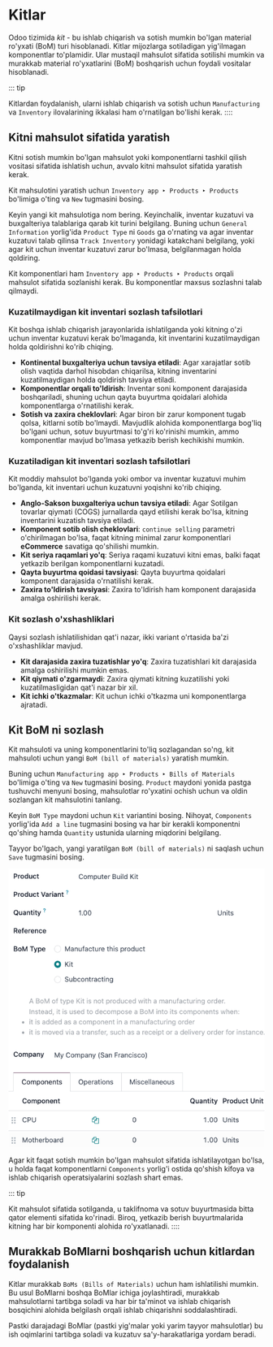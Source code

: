 # Kitlar

Odoo tizimida *kit* - bu ishlab chiqarish va sotish mumkin bo'lgan material ro'yxati (BoM) turi hisoblanadi. Kitlar mijozlarga sotiladigan yig'ilmagan komponentlar to'plamidir. Ular mustaqil mahsulot sifatida sotilishi mumkin va murakkab material ro'yxatlarini (BoM) boshqarish uchun foydali vositalar hisoblanadi.

::: tip

Kitlardan foydalanish, ularni ishlab chiqarish va sotish uchun `Manufacturing` va `Inventory` ilovalarining ikkalasi ham o'rnatilgan bo'lishi kerak.
::::

## Kitni mahsulot sifatida yaratish

Kitni sotish mumkin bo'lgan mahsulot yoki komponentlarni tashkil qilish vositasi sifatida ishlatish uchun, avvalo kitni mahsulot sifatida yaratish kerak.

Kit mahsulotini yaratish uchun `Inventory app ‣ Products ‣ Products` bo'limiga o'ting va `New` tugmasini bosing.

Keyin yangi kit mahsulotiga nom bering. Keyinchalik, inventar kuzatuvi va buxgalteriya talablariga qarab kit turini belgilang. Buning uchun `General Information` yorlig'ida `Product Type` ni `Goods` ga o'rnating va agar inventar kuzatuvi talab qilinsa `Track Inventory` yonidagi katakchani belgilang, yoki agar kit uchun inventar kuzatuvi zarur bo'lmasa, belgilanmagan holda qoldiring.

Kit komponentlari ham `Inventory app ‣ Products ‣ Products` orqali mahsulot sifatida sozlanishi kerak. Bu komponentlar maxsus sozlashni talab qilmaydi.

### Kuzatilmaydigan kit inventari sozlash tafsilotlari

Kit boshqa ishlab chiqarish jarayonlarida ishlatilganda yoki kitning o'zi uchun inventar kuzatuvi kerak bo'lmaganda, kit inventarini kuzatilmaydigan holda qoldirishni ko'rib chiqing.

- **Kontinental buxgalteriya uchun tavsiya etiladi**: Agar xarajatlar sotib olish vaqtida darhol hisobdan chiqarilsa, kitning inventarini kuzatilmaydigan holda qoldirish tavsiya etiladi.
- **Komponentlar orqali to'ldirish**: Inventar soni komponent darajasida boshqariladi, shuning uchun qayta buyurtma qoidalari alohida komponentlarga o'rnatilishi kerak.
- **Sotish va zaxira cheklovlari**: Agar biron bir zarur komponent tugab qolsa, kitlarni sotib bo'lmaydi. Mavjudlik alohida komponentlarga bog'liq bo'lgani uchun, sotuv buyurtmasi to'g'ri ko'rinishi mumkin, ammo komponentlar mavjud bo'lmasa yetkazib berish kechikishi mumkin.

### Kuzatiladigan kit inventari sozlash tafsilotlari

Kit moddiy mahsulot bo'lganda yoki ombor va inventar kuzatuvi muhim bo'lganda, kit inventari uchun kuzatuvni yoqishni ko'rib chiqing.

- **Anglo-Sakson buxgalteriya uchun tavsiya etiladi**: Agar Sotilgan tovarlar qiymati (COGS) jurnallarda qayd etilishi kerak bo'lsa, kitning inventarini kuzatish tavsiya etiladi.
- **Komponent sotib olish cheklovlari**: `continue selling` parametri o'chirilmagan bo'lsa, faqat kitning minimal zarur komponentlari **eCommerce** savatiga qo'shilishi mumkin.
- **Kit seriya raqamlari yo'q**: Seriya raqami kuzatuvi kitni emas, balki faqat yetkazib berilgan komponentlarni kuzatadi.
- **Qayta buyurtma qoidasi tavsiyasi**: Qayta buyurtma qoidalari komponent darajasida o'rnatilishi kerak.
- **Zaxira to'ldirish tavsiyasi**: Zaxira to'ldirish ham komponent darajasida amalga oshirilishi kerak.

### Kit sozlash o'xshashliklari

Qaysi sozlash ishlatilishidan qat'i nazar, ikki variant o'rtasida ba'zi o'xshashliklar mavjud.

- **Kit darajasida zaxira tuzatishlar yo'q**: Zaxira tuzatishlari kit darajasida amalga oshirilishi mumkin emas.
- **Kit qiymati o'zgarmaydi**: Zaxira qiymati kitning kuzatilishi yoki kuzatilmasligidan qat'i nazar bir xil.
- **Kit ichki o'tkazmalar**: Kit uchun ichki o'tkazma uni komponentlarga ajratadi.

## Kit BoM ni sozlash

Kit mahsuloti va uning komponentlarini to'liq sozlagandan so'ng, kit mahsuloti uchun yangi `BoM (bill of materials)` yaratish mumkin.

Buning uchun `Manufacturing app ‣ Products ‣ Bills of Materials` bo'limiga o'ting va `New` tugmasini bosing. `Product` maydoni yonida pastga tushuvchi menyuni bosing, mahsulotlar ro'yxatini ochish uchun va oldin sozlangan kit mahsulotini tanlang.

Keyin `BoM Type` maydoni uchun `Kit` variantini bosing. Nihoyat, `Components` yorlig'ida `Add a line` tugmasini bosing va har bir kerakli komponentni qo'shing hamda `Quantity` ustunida ularning miqdorini belgilang.

Tayyor bo'lgach, yangi yaratilgan `BoM (bill of materials)` ni saqlash uchun `Save` tugmasini bosing.

![Kit selection on the bill of materials.](kit_shipping/bom-kit-selection.png)

Agar kit faqat sotish mumkin bo'lgan mahsulot sifatida ishlatilayotgan bo'lsa, u holda faqat komponentlarni `Components` yorlig'i ostida qo'shish kifoya va ishlab chiqarish operatsiyalarini sozlash shart emas.

::: tip

Kit mahsulot sifatida sotilganda, u taklifnoma va sotuv buyurtmasida bitta qator elementi sifatida ko'rinadi. Biroq, yetkazib berish buyurtmalarida kitning har bir komponenti alohida ro'yxatlanadi.
::::

## Murakkab BoMlarni boshqarish uchun kitlardan foydalanish

Kitlar murakkab `BoMs (Bills of Materials)` uchun ham ishlatilishi mumkin. Bu usul BoMlarni boshqa BoMlar ichiga joylashtiradi, murakkab mahsulotlarni tartibga soladi va har bir ta'minot va ishlab chiqarish bosqichini alohida belgilash orqali ishlab chiqarishni soddalashtiradi.

Pastki darajadagi BoMlar (pastki yig'malar yoki yarim tayyor mahsulotlar) bu ish oqimlarini tartibga soladi va kuzatuv sa'y-harakatlariga yordam beradi.